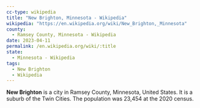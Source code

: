 ```yaml
---
cc-type: wikipedia
title: "New Brighton, Minnesota - Wikipedia"
wikipedia: "https://en.wikipedia.org/wiki/New_Brighton,_Minnesota"
county:
  - Ramsey County, Minnesota - Wikipedia
date: 2023-04-11
permalink: /en.wikipedia.org/wiki/:title
state:
  - Minnesota - Wikipedia
tags:
  - New Brighton
  - Wikipedia
---
```

**New Brighton** is a city in Ramsey County, Minnesota, United States. It is a suburb of the Twin Cities. The population was 23,454 at the 2020 census.